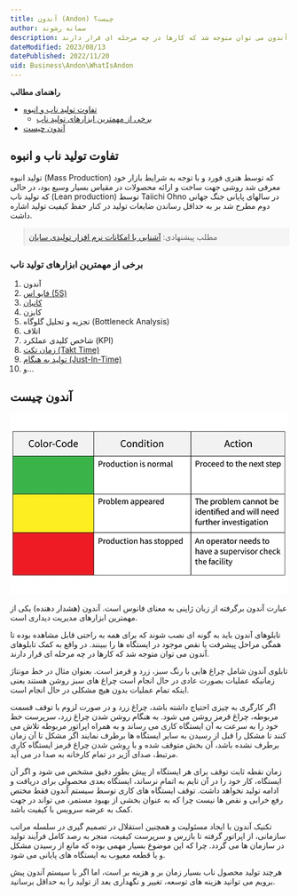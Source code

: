 ```yaml
---
title: آندون (Andon) چیست؟
author: سمانه رشوند  
description: آندون (هشدار دهنده) یکی از مهمترین ابزارهای مدیریت دیداری است، در واقع به کمک تابلوهای آندون می توان متوجه شد که کارها در چه مرحله ای قرار دارند.
dateModified: 2023/08/13 
datePublished: 2022/11/20
uid: Business\Andon\WhatIsAndon
---
```

**راهنمای مطالب**
- [تفاوت تولید ناب و انبوه](#تفاوت-تولید-ناب-و-انبوه)
    - [برخی از مهمترین ابزارهای تولید ناب](#برخی-از-مهمترین-ابزارهای-تولید-ناب)
- [آندون چیست](#آندون-چیست)

## تفاوت تولید ناب و انبوه

تولید انبوه (Mass Production) که توسط هنری فورد و با توجه به شرایط بازار خود معرفی شد روشی جهت ساخت و ارائه محصولات در مقیاس بسیار وسیع بود، در حالی که تولید ناب (Lean production) توسط Taiichi Ohno در سالهای پایانی جنگ جهانی دوم مطرح شد بر به حداقل رساندن ضایعات تولید در کنار حفظ کیفیت تولید اشاره داشت.

<blockquote style="background-color:#f5f5f5; padding:0.5rem">
مطلب پیشنهادی: <a href="https://www.hooshkar.com/Software/Sayan/Package/Industrial" target="_blank">آشنایی با امکانات نرم افزار تولیدی سایان</a>
</blockquote>

### برخی از مهمترین ابزارهای تولید ناب


1.  آندون
2.	<a href="https://www.hooshkar.com/Wiki/Business/5S" target="_blank">فایو اس (5S)</a>
3.	<a href="https://www.hooshkar.com/Wiki/Business/WhatIsKanban" target="_blank">کانبان</a>
4.	کایزن
5.	تجزیه و تحلیل گلوگاه (Bottleneck Analysis)
6.	اتلاف
7.	شاخص کلیدی عملکرد (KPI)
8.  <a href="https://www.hooshkar.com/Wiki/Business/TaktTime" target="_blank">زمان تکت (Takt Time)</a>
9.	<a href="https://www.hooshkar.com/Wiki/Production/JustInTime" target="_blank">تولید به هنگام (Just-In-Time)</a>
10.	و...

## آندون چیست

![آندون (Andon)](./Images/Andon.webp)

عبارت آندون برگرفته از زبان ژاپنی به معنای فانوس است. آندون (هشدار دهنده) یکی از مهمترین ابزارهای مدیریت دیداری است.

تابلوهای آندون باید به گونه ای نصب شوند که برای همه به راحتی قابل مشاهده بوده تا همگی مراحل پیشرفت یا نقص موجود در ایستگاه ها را ببینند. در واقع به کمک تابلوهای آندون می توان متوجه شد که کارها در چه مرحله ای قرار دارند.

تابلوی آندون شامل چراغ هایی با رنگ سبز، زرد و قرمز است. بعنوان مثال در خط مونتاژ زمانیکه عملیات بصورت عادی در حال انجام است چراغ ‌های سبز روشن هستند یعنی اینکه تمام عملیات بدون هیچ مشکلی در حال انجام است. 

اگر کارگری به چیزی احتیاج داشته باشد، چراغ زرد و در‌ صورت لزوم با توقف قسمت مربوطه، چراغ قرمز روشن می ‌شود. به هنگام روشن شدن چراغ زرد، سرپرست خط خود را به سرعت به آن ایستگاه کاری می‌ رساند و به همراه اپراتور مربوطه تلاش می ‌کنند تا مشکل را قبل از رسیدن به سایر ایستگاه‌ ها برطرف نمایند اگر مشکل تا آن زمان برطرف ‌نشده باشد، آن بخش متوقف ‌شده و با روشن ‌شدن چراغ قرمز ایستگاه کاری مرتبط، صدای آژیر در تمام کارخانه به صدا در ‌می ‌آید.

زمان نقطه ثابت توقف برای هر ایستگاه از پیش بطور دقیق مشخص می شود و اگر آن ایستگاه، کار خود را در آن تایم به اتمام نرساند، ایستگاه بعدی محصولی برای دریافت و ادامه تولید نخواهد داشت. توقف ایستگاه های کاری توسط سیستم آندون فقط مختص رفع خرابی و نقص ها نیست چرا که به عنوان بخشی از بهبود مستمر، می ‌تواند در جهت کمک به عرضه سرویس با کیفیت باشد.

تکنیک آندون با ایجاد مسئولیت و همچنین استقلال در تصمیم ‌گیری در سلسله مراتب سازمانی، از اپراتور گرفته تا بازرس و سرپرست ‌کیفیت، منجر به رصد ‌کامل فرآیند تولید در ‌سازمان ها می‌ گردد. چرا که این موضوع بسیار مهمی بوده که مانع از رسیدن مشکل و یا قطعه معیوب به ایستگاه‌ های پایانی می ‌شود.

هرچند تولید محصول ناب بسیار زمان بر و هزینه بر است، اما اگر با سیستم آندون پیش برویم می توانید هزینه های توسعه، تغییر و نگهداری بعد از تولید را به حداقل برسانید. 


[تفاوت تولید ناب و انبوه]: #تفاوت-تولید-ناب-و-انبوه
[برخی از مهمترین ابزارهای تولید ناب]: #برخی-از-مهمترین-ابزارهای-تولید-ناب
[آندون (Andon) چیست؟]: #آندون-andon-چیست؟